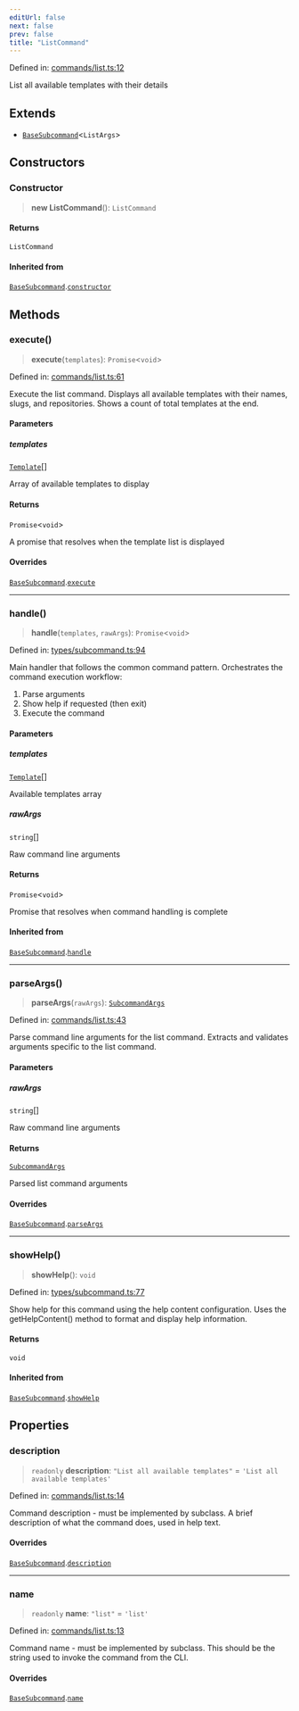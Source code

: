 ```yaml
---
editUrl: false
next: false
prev: false
title: "ListCommand"
---
```


Defined in: [commands/list.ts:12](https://github.com/yashjawale/fabr/blob/2175f836f52904c60bea5117c14ee0416e76bd93/src/commands/list.ts#L12)

List all available templates with their details

## Extends

- [`BaseSubcommand`](/fabr/docs/api/types/subcommand/classes/basesubcommand/)\<`ListArgs`\>

## Constructors

### Constructor

> **new ListCommand**(): `ListCommand`

#### Returns

`ListCommand`

#### Inherited from

[`BaseSubcommand`](/fabr/docs/api/types/subcommand/classes/basesubcommand/).[`constructor`](/fabr/docs/api/types/subcommand/classes/basesubcommand/#constructor)

## Methods

### execute()

> **execute**(`templates`): `Promise`\<`void`\>

Defined in: [commands/list.ts:61](https://github.com/yashjawale/fabr/blob/2175f836f52904c60bea5117c14ee0416e76bd93/src/commands/list.ts#L61)

Execute the list command.
Displays all available templates with their names, slugs, and repositories.
Shows a count of total templates at the end.

#### Parameters

##### templates

[`Template`](/fabr/docs/api/types/templates/interfaces/template/)[]

Array of available templates to display

#### Returns

`Promise`\<`void`\>

A promise that resolves when the template list is displayed

#### Overrides

[`BaseSubcommand`](/fabr/docs/api/types/subcommand/classes/basesubcommand/).[`execute`](/fabr/docs/api/types/subcommand/classes/basesubcommand/#execute)

***

### handle()

> **handle**(`templates`, `rawArgs`): `Promise`\<`void`\>

Defined in: [types/subcommand.ts:94](https://github.com/yashjawale/fabr/blob/2175f836f52904c60bea5117c14ee0416e76bd93/src/types/subcommand.ts#L94)

Main handler that follows the common command pattern.
Orchestrates the command execution workflow:
1. Parse arguments
2. Show help if requested (then exit)
3. Execute the command

#### Parameters

##### templates

[`Template`](/fabr/docs/api/types/templates/interfaces/template/)[]

Available templates array

##### rawArgs

`string`[]

Raw command line arguments

#### Returns

`Promise`\<`void`\>

Promise that resolves when command handling is complete

#### Inherited from

[`BaseSubcommand`](/fabr/docs/api/types/subcommand/classes/basesubcommand/).[`handle`](/fabr/docs/api/types/subcommand/classes/basesubcommand/#handle)

***

### parseArgs()

> **parseArgs**(`rawArgs`): [`SubcommandArgs`](/fabr/docs/api/types/subcommand/interfaces/subcommandargs/)

Defined in: [commands/list.ts:43](https://github.com/yashjawale/fabr/blob/2175f836f52904c60bea5117c14ee0416e76bd93/src/commands/list.ts#L43)

Parse command line arguments for the list command.
Extracts and validates arguments specific to the list command.

#### Parameters

##### rawArgs

`string`[]

Raw command line arguments

#### Returns

[`SubcommandArgs`](/fabr/docs/api/types/subcommand/interfaces/subcommandargs/)

Parsed list command arguments

#### Overrides

[`BaseSubcommand`](/fabr/docs/api/types/subcommand/classes/basesubcommand/).[`parseArgs`](/fabr/docs/api/types/subcommand/classes/basesubcommand/#parseargs)

***

### showHelp()

> **showHelp**(): `void`

Defined in: [types/subcommand.ts:77](https://github.com/yashjawale/fabr/blob/2175f836f52904c60bea5117c14ee0416e76bd93/src/types/subcommand.ts#L77)

Show help for this command using the help content configuration.
Uses the getHelpContent() method to format and display help information.

#### Returns

`void`

#### Inherited from

[`BaseSubcommand`](/fabr/docs/api/types/subcommand/classes/basesubcommand/).[`showHelp`](/fabr/docs/api/types/subcommand/classes/basesubcommand/#showhelp)

## Properties

### description

> `readonly` **description**: `"List all available templates"` = `'List all available templates'`

Defined in: [commands/list.ts:14](https://github.com/yashjawale/fabr/blob/2175f836f52904c60bea5117c14ee0416e76bd93/src/commands/list.ts#L14)

Command description - must be implemented by subclass.
A brief description of what the command does, used in help text.

#### Overrides

[`BaseSubcommand`](/fabr/docs/api/types/subcommand/classes/basesubcommand/).[`description`](/fabr/docs/api/types/subcommand/classes/basesubcommand/#description)

***

### name

> `readonly` **name**: `"list"` = `'list'`

Defined in: [commands/list.ts:13](https://github.com/yashjawale/fabr/blob/2175f836f52904c60bea5117c14ee0416e76bd93/src/commands/list.ts#L13)

Command name - must be implemented by subclass.
This should be the string used to invoke the command from the CLI.

#### Overrides

[`BaseSubcommand`](/fabr/docs/api/types/subcommand/classes/basesubcommand/).[`name`](/fabr/docs/api/types/subcommand/classes/basesubcommand/#name)

